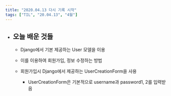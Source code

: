 ```yaml
---
title: "2020.04.13 다시 기록 시작"
tags: ["TIL", "20.04.13", "4월"]
---
```


- ## 오늘 배운 것들
  
  - Django에서 기본 제공하는 User 모델을 이용 
  
  - 이를 이용하여 회원가입, 정보 수정하는 방법
  
  - 회원가입시 Django에서 제공하는 UserCreationForm을 사용
  
    - UserCreationForm은 기본적으로 username과 password1, 2를 입력받음
  
    